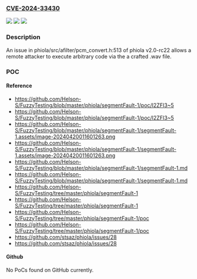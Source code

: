 ### [CVE-2024-33430](https://cve.mitre.org/cgi-bin/cvename.cgi?name=CVE-2024-33430)
![](https://img.shields.io/static/v1?label=Product&message=n%2Fa&color=blue)
![](https://img.shields.io/static/v1?label=Version&message=n%2Fa&color=blue)
![](https://img.shields.io/static/v1?label=Vulnerability&message=n%2Fa&color=brighgreen)

### Description

An issue in phiola/src/afilter/pcm_convert.h:513 of phiola v2.0-rc22 allows a remote attacker to execute arbitrary code via the a crafted .wav file.

### POC

#### Reference
- https://github.com/Helson-S/FuzzyTesting/blob/master/phiola/segmentFault-1/poc/I2ZFI3~5
- https://github.com/Helson-S/FuzzyTesting/blob/master/phiola/segmentFault-1/poc/I2ZFI3~5
- https://github.com/Helson-S/FuzzyTesting/blob/master/phiola/segmentFault-1/segmentFault-1.assets/image-20240420011601263.png
- https://github.com/Helson-S/FuzzyTesting/blob/master/phiola/segmentFault-1/segmentFault-1.assets/image-20240420011601263.png
- https://github.com/Helson-S/FuzzyTesting/blob/master/phiola/segmentFault-1/segmentFault-1.md
- https://github.com/Helson-S/FuzzyTesting/blob/master/phiola/segmentFault-1/segmentFault-1.md
- https://github.com/Helson-S/FuzzyTesting/tree/master/phiola/segmentFault-1
- https://github.com/Helson-S/FuzzyTesting/tree/master/phiola/segmentFault-1
- https://github.com/Helson-S/FuzzyTesting/tree/master/phiola/segmentFault-1/poc
- https://github.com/Helson-S/FuzzyTesting/tree/master/phiola/segmentFault-1/poc
- https://github.com/stsaz/phiola/issues/28
- https://github.com/stsaz/phiola/issues/28

#### Github
No PoCs found on GitHub currently.

